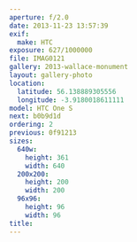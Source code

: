 ```yaml
---
aperture: f/2.0
date: 2013-11-23 13:57:39
exif:
  make: HTC
exposure: 627/1000000
file: IMAG0121
gallery: 2013-wallace-monument
layout: gallery-photo
location:
  latitude: 56.138889305556
  longitude: -3.9180018611111
model: HTC One S
next: b0b9d1d
ordering: 2
previous: 0f91213
sizes:
  640w:
    height: 361
    width: 640
  200x200:
    height: 200
    width: 200
  96x96:
    height: 96
    width: 96
title: 
---
```

